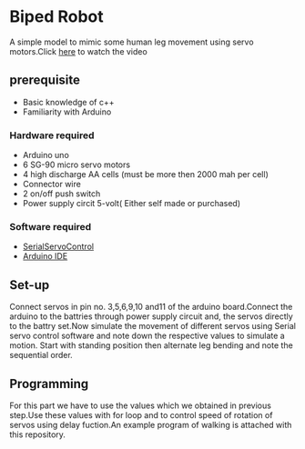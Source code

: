 # Biped Robot

A simple model to mimic some human leg movement using servo motors.Click [here](https://www.youtube.com/watch?v=q-qTm7lYGRk) to watch the video [](https://raw.githubusercontent.com/Kuldeep252/Biped_Robot/master/3d%20view.jpg)

## prerequisite

* Basic knowledge of c++
* Familiarity with Arduino
 
### Hardware required

* Arduino uno
* 6 SG-90 micro servo motors 
* 4 high discharge AA cells (must be more then 2000 mah per cell)
* Connector wire
*  2 on/off push switch
* Power supply circit 5-volt( Either self made or purchased)

### Software required

* [SerialServoControl](https://github.com/Soshimo/Serial-Servo-Controller)
* [Arduino IDE](https://www.arduino.cc/en/Main/Software)

## Set-up
Connect servos in pin no. 3,5,6,9,10 and11 of the arduino board.Connect the arduino to the battries through power supply circuit and, the servos directly to the battry set.Now simulate the movement of different servos using Serial servo control software and note down the respective values to simulate a motion. Start with standing position then alternate leg bending and note the sequential order.

## Programming 
For this part we have to use the values which we obtained in previous step.Use these values with for loop and to control speed of rotation of servos using delay fuction.An example program of walking is attached with this repository.

